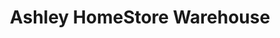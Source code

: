 ---
title: "Ashley HomeStore Warehouse"
url: /texarkana/ashley-homestore-warehouse/
shop: furniture
---